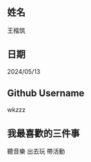 姓名
----
王楷筑

日期
----
2024/05/13

Github Username
---------------
wkzzz

我最喜歡的三件事
---------------
聽音樂 出去玩 帶活動